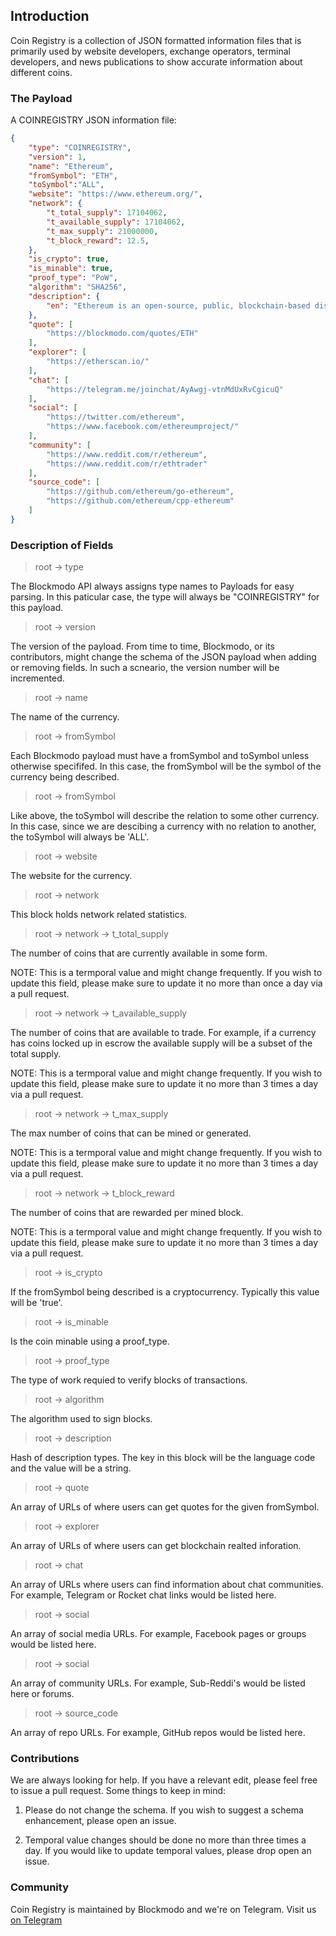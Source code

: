 [logo]: https://github.com/Blockmodo/art/blob/master/coin_registry/output/coin_registry_logo.png "Coin Registry Logo"


## Introduction

Coin Registry is a collection of JSON formatted information files that is primarily used by website developers, exchange operators, terminal developers, and news publications to show accurate information about different coins. 

### The Payload

A COINREGISTRY JSON information file: 

```json
{
	"type": "COINREGISTRY",
	"version": 1,
	"name": "Ethereum",
	"fromSymbol": "ETH",
	"toSymbol":"ALL",
	"website": "https://www.ethereum.org/",
	"network": {
		"t_total_supply": 17104062,
		"t_available_supply": 17104062,
		"t_max_supply": 21000000,
		"t_block_reward": 12.5,
	},
	"is_crypto": true,
	"is_minable": true,
	"proof_type": "PoW",
	"algorithm": "SHA256",
	"description": {
		"en": "Ethereum is an open-source, public, blockchain-based distributed computing platform and operating system featuring smart contract functionality. It supports a modified version of Nakamoto consensus via transaction-based state transitions."
	},
	"quote": [
		"https://blockmodo.com/quotes/ETH"
	],
	"explorer": [
		"https://etherscan.io/"
	],
	"chat": [
		"https://telegram.me/joinchat/AyAwgj-vtnMdUxRvCgicuQ"
	],
	"social": [
		"https://twitter.com/ethereum",
		"https://www.facebook.com/ethereumproject/"
	],
	"community": [
		"https://www.reddit.com/r/ethereum",
		"https://www.reddit.com/r/ethtrader"
	],
	"source_code": [
		"https://github.com/ethereum/go-ethereum",
		"https://github.com/ethereum/cpp-ethereum"
	]
}
```

### Description of Fields

> root → type

The Blockmodo API always assigns type names to Payloads for easy parsing. In this paticular case, the type will always be "COINREGISTRY" for this payload.

> root → version

The version of the payload. From time to time, Blockmodo, or its contributors, might change the schema of the JSON payload when adding or removing fields. In such a scneario, the version number will be incremented.

> root → name

The name of the currency.

> root → fromSymbol

Each Blockmodo payload must have a fromSymbol and toSymbol unless otherwise specififed. In this case, the fromSymbol will be the symbol of the currency being described. 

> root → fromSymbol

Like above, the toSymbol will describe the relation to some other currency. In this case, since we are descibing a currency with no relation to another, the toSymbol will always be 'ALL'.

> root → website

The website for the currency.

> root → network

This block holds network related statistics. 

> root → network → t_total_supply

The number of coins that are currently available in some form.

NOTE: This is a termporal value and might change frequently. If you wish to update this field, please make sure to update it no more than once a day via a pull request. 

> root → network → t_available_supply

The number of coins that are available to trade. For example, if a currency has coins locked up in escrow the available supply will be a subset of the total supply. 

NOTE: This is a termporal value and might change frequently. If you wish to update this field, please make sure to update it no more than 3 times a day via a pull request. 


> root → network → t_max_supply

The max number of coins that can be mined or generated.

NOTE: This is a termporal value and might change frequently. If you wish to update this field, please make sure to update it no more than 3 times a day via a pull request. 

> root → network → t_block_reward

The number of coins that are rewarded per mined block.

NOTE: This is a termporal value and might change frequently. If you wish to update this field, please make sure to update it no more than 3 times a day via a pull request. 

> root → is_crypto

If the fromSymbol being described is a cryptocurrency. Typically this value will be 'true'.

> root → is_minable

Is the coin minable using a proof_type.

> root → proof_type

The type of work requied to verify blocks of transactions. 

> root → algorithm

The algorithm used to sign blocks.

> root → description

Hash of description types. The key in this block will be the language code and the value will be a string. 

> root → quote

An array of URLs of where users can get quotes for the given fromSymbol.

> root → explorer

An array of URLs of where users can get blockchain realted inforation.

> root → chat

An array of URLs where users can find information about chat communities. For example, Telegram or Rocket chat links would be listed here.

> root → social

An array of social media URLs. For example, Facebook pages or groups would be listed here. 

> root → social

An array of community URLs. For example, Sub-Reddi's would be listed here or forums.

> root → source_code

An array of repo URLs. For example, GitHub repos would be listed here.

### Contributions

We are always looking for help. If you have a relevant edit, please feel free to issue a pull request. Some things to keep in mind:

1. Please do not change the schema. If you wish to suggest a schema enhancement, please open an issue.

2. Temporal value changes should be done no more than three times a day. If you would like to update temporal values, please drop open an issue.

### Community

Coin Registry is maintained by Blockmodo and we're on Telegram. Visit us [on Telegram](https://t.me/blockmodo_developers)